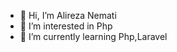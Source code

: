 - 👋 Hi, I’m Alireza Nemati
- 👀 I’m interested in Php
- 🌱 I’m currently learning Php,Laravel


<!---
Alireza-nemati/Alireza-nemati is a ✨ special ✨ repository because its `README.md` (this file) appears on your GitHub profile.
You can click the Preview link to take a look at your changes.
--->
